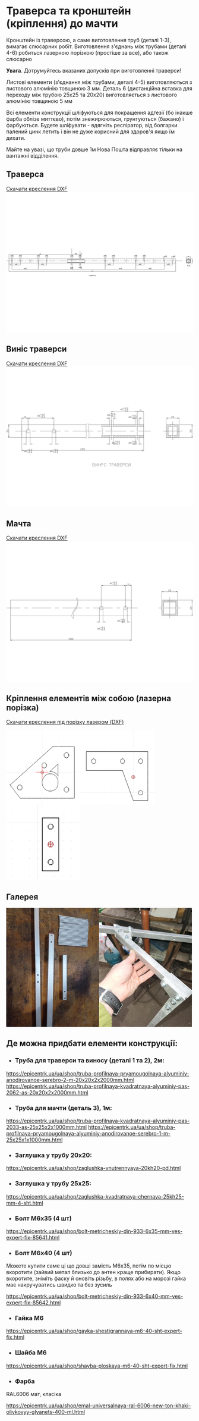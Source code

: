 # Траверса та кронштейн (кріплення) до мачти

Кронштейн із траверсою, а саме виготовлення труб (деталі 1-3), вимагає слюсарних робіт. Виготовлення з'єднань між трубами (деталі 4-6) робиться лазерною порізкою (простіше за все), або також слюсарно

**Увага**. Дотрумуйтесь вказаних допусків при виготовленні траверси!

Листові елементи (з'єднання між трубами, деталі 4-5) виготовляються з листового алюмінію товщиною 3 мм. Деталь 6 (дистанційна вставка для переходу між трубою 25х25 та 20х20) виготовляється з листового алюмінію товщиною 5 мм

Всі елементи конструкції шліфуються для покращення адгезії (бо інакше фарба облізе миттєво), потім знежирюються, грунтуються (бажано) і фарбуються. Будете шліфувати - вдягніть респіратор, від болгарки палений цинк летить і він не дуже корисний для здоров'я якщо їм дихати.

Майте на увазі, що труби довше 1м Нова Пошта відправляє тільки на вантажні відділення.

## Траверса
<a href="траверса_short.dxf">Скачати креслення DXF</a>
<img src="траверса_short.svg"/>

## Виніс траверси
<a href="виніс.dxf">Скачати креслення DXF</a>
<img src="виніс.svg"/>

## Мачта
<a href="мачта.dxf">Скачати креслення DXF</a>
<img src="мачта.svg"/>

## Кріплення елементів між собою (лазерна порізка)
<a href="лазерна_порізка.zip">Скачати креслення під порізку лазером (DXF)</a>

<img src="img/деталь4.png" style="height: 200px; width:200px;"/><img src="img/деталь5.png" style="height: 200px; width:200px;"/><img src="img/деталь6.png" style="height: 200px; width:200px;"/>

## Галерея

<img src="img/img1.jpg" style="height: 320px; width:250px;"/><img src="img/img2.jpg" style="height: 320px; width:250px;"/>

## Де можна придбати елементи конструкції:

- ### Труба для траверси та виносу (деталі 1 та 2), 2м:
https://epicentrk.ua/ua/shop/truba-profilnaya-pryamougolnaya-alyuminiy-anodirovanoe-serebro-2-m-20x20x2x2000mm.html
https://epicentrk.ua/ua/shop/truba-profilnaya-kvadratnaya-alyuminiy-pas-2062-as-20x20x2x2000mm.html

- ### Труба для мачти (деталь 3), 1м:
https://epicentrk.ua/ua/shop/truba-profilnaya-kvadratnaya-alyuminiy-pas-2033-as-25x25x2x1000mm.html
https://epicentrk.ua/ua/shop/truba-profilnaya-pryamougolnaya-alyuminiy-anodirovanoe-serebro-1-m-25x25x1x1000mm.html

- ### Заглушка у трубу 20х20:
https://epicentrk.ua/ua/shop/zaglushka-vnutrennyaya-20kh20-pd.html

- ### Заглушка у трубу 25х25:
https://epicentrk.ua/ua/shop/zaglushka-kvadratnaya-chernaya-25kh25-mm-4-sht.html

- ### Болт М6х35 (4 шт)
https://epicentrk.ua/ua/shop/bolt-metricheskiy-din-933-6x35-mm-ves-expert-fix-85641.html

- ### Болт М6х40 (4 шт)
Можете купити саме ці що довші замість М6х35, потім по місцю вкоротити (зайвий метал близько до антен краще прибирати). Якщо вкоротите, зніміть фаску й оновіть різьбу, в полях або на морозі гайка має накручуватись швидко та без зусиль

https://epicentrk.ua/ua/shop/bolt-metricheskiy-din-933-6x40-mm-ves-expert-fix-85642.html

- ### Гайка М6
https://epicentrk.ua/ua/shop/gayka-shestigrannaya-m6-40-sht-expert-fix.html

- ### Шайба М6
https://epicentrk.ua/ua/shop/shayba-ploskaya-m6-40-sht-expert-fix.html

- ### Фарба 
RAL6006 мат, класіка

https://epicentrk.ua/ua/shop/emal-universalnaya-ral-6006-new-ton-khaki-olivkovyy-glyanets-400-ml.html